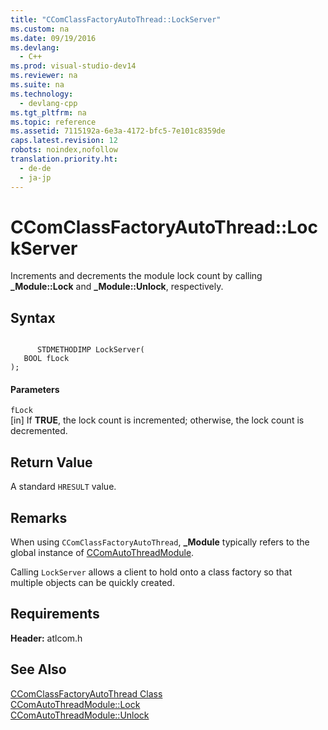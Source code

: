 ```yaml
---
title: "CComClassFactoryAutoThread::LockServer"
ms.custom: na
ms.date: 09/19/2016
ms.devlang: 
  - C++
ms.prod: visual-studio-dev14
ms.reviewer: na
ms.suite: na
ms.technology: 
  - devlang-cpp
ms.tgt_pltfrm: na
ms.topic: reference
ms.assetid: 7115192a-6e3a-4172-bfc5-7e101c8359de
caps.latest.revision: 12
robots: noindex,nofollow
translation.priority.ht: 
  - de-de
  - ja-jp
---
```

# CComClassFactoryAutoThread::LockServer
Increments and decrements the module lock count by calling **_Module::Lock** and **_Module::Unlock**, respectively.  
  
## Syntax  
  
```  
  
      STDMETHODIMP LockServer(  
   BOOL fLock   
);  
```  
  
#### Parameters  
 `fLock`  
 [in] If **TRUE**, the lock count is incremented; otherwise, the lock count is decremented.  
  
## Return Value  
 A standard `HRESULT` value.  
  
## Remarks  
 When using `CComClassFactoryAutoThread`, **_Module** typically refers to the global instance of [CComAutoThreadModule](../vs140/CComAutoThreadModule-Class.md).  
  
 Calling `LockServer` allows a client to hold onto a class factory so that multiple objects can be quickly created.  
  
## Requirements  
 **Header:** atlcom.h  
  
## See Also  
 [CComClassFactoryAutoThread Class](../vs140/CComClassFactoryAutoThread-Class.md)   
 [CComAutoThreadModule::Lock](../vs140/CComAutoThreadModule--Lock.md)   
 [CComAutoThreadModule::Unlock](../vs140/CComAutoThreadModule--Unlock.md)